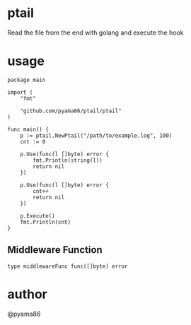 # ptail
Read the file from the end with golang and execute the hook

# usage
```golang
package main

import (
	"fmt"

	"github.com/pyama86/ptail/ptail"
)

func main() {
	p := ptail.NewPtail("/path/to/example.log", 100)
	cnt := 0

	p.Use(func(l []byte) error {
		fmt.Println(string(l))
		return nil
	})

	p.Use(func(l []byte) error {
		cnt++
		return nil
	})

	p.Execute()
	fmt.Println(cnt)
}
```

## Middleware Function
```
type middlewareFunc func([]byte) error
```

# author
@pyama86

